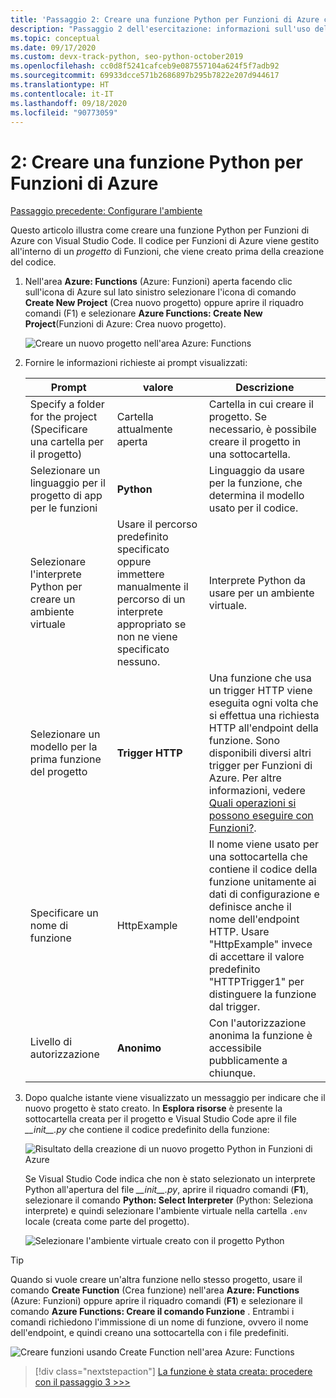 ```yaml
---
title: 'Passaggio 2: Creare una funzione Python per Funzioni di Azure con VS Code'
description: "Passaggio 2 dell'esercitazione: informazioni sull'uso dell'estensione Funzioni di Azure per VS Code."
ms.topic: conceptual
ms.date: 09/17/2020
ms.custom: devx-track-python, seo-python-october2019
ms.openlocfilehash: cc0d8f5241cafceb9e087557104a624f5f7adb92
ms.sourcegitcommit: 69933dcce571b2686897b295b7822e207d944617
ms.translationtype: HT
ms.contentlocale: it-IT
ms.lasthandoff: 09/18/2020
ms.locfileid: "90773059"
---
```

# <a name="2-create-a-python-function-for-azure-functions"></a>2: Creare una funzione Python per Funzioni di Azure

[Passaggio precedente: Configurare l'ambiente](tutorial-vs-code-serverless-python-01.md)

Questo articolo illustra come creare una funzione Python per Funzioni di Azure con Visual Studio Code. Il codice per Funzioni di Azure viene gestito all'interno di un _progetto_ di Funzioni, che viene creato prima della creazione del codice.

1. Nell'area **Azure: Functions** (Azure: Funzioni) aperta facendo clic sull'icona di Azure sul lato sinistro selezionare l'icona di comando **Create New Project** (Crea nuovo progetto) oppure aprire il riquadro comandi (F1) e selezionare **Azure Functions: Create New Project**(Funzioni di Azure: Crea nuovo progetto).

    ![Creare un nuovo progetto nell'area Azure: Functions](media/tutorial-vs-code-serverless-python/create-a-new-project-in-azure-functions-explorer.png)

1. Fornire le informazioni richieste ai prompt visualizzati:

    | Prompt | valore | Descrizione |
    | --- | --- | --- |
    | Specify a folder for the project (Specificare una cartella per il progetto) | Cartella attualmente aperta | Cartella in cui creare il progetto. Se necessario, è possibile creare il progetto in una sottocartella. |
    | Selezionare un linguaggio per il progetto di app per le funzioni | **Python** | Linguaggio da usare per la funzione, che determina il modello usato per il codice. |
    | Selezionare l'interprete Python per creare un ambiente virtuale | Usare il percorso predefinito specificato oppure immettere manualmente il percorso di un interprete appropriato se non ne viene specificato nessuno. | Interprete Python da usare per un ambiente virtuale. |
    | Selezionare un modello per la prima funzione del progetto | **Trigger HTTP** | Una funzione che usa un trigger HTTP viene eseguita ogni volta che si effettua una richiesta HTTP all'endpoint della funzione. Sono disponibili diversi altri trigger per Funzioni di Azure. Per altre informazioni, vedere [Quali operazioni si possono eseguire con Funzioni?](/azure/azure-functions/functions-overview#what-can-i-do-with-functions). |
    | Specificare un nome di funzione | HttpExample | Il nome viene usato per una sottocartella che contiene il codice della funzione unitamente ai dati di configurazione e definisce anche il nome dell'endpoint HTTP. Usare "HttpExample" invece di accettare il valore predefinito "HTTPTrigger1" per distinguere la funzione dal trigger. |
    | Livello di autorizzazione | **Anonimo** | Con l'autorizzazione anonima la funzione è accessibile pubblicamente a chiunque. |

1. Dopo qualche istante viene visualizzato un messaggio per indicare che il nuovo progetto è stato creato. In **Esplora risorse** è presente la sottocartella creata per il progetto e Visual Studio Code apre il file *\_\_init\_\_.py* che contiene il codice predefinito della funzione:

    ![Risultato della creazione di un nuovo progetto Python in Funzioni di Azure](media/tutorial-vs-code-serverless-python/display-results-of-new-python-project-in-azure-functions.png)

    Se Visual Studio Code indica che non è stato selezionato un interprete Python all'apertura del file *\_\_init\_\_.py*, aprire il riquadro comandi (**F1**), selezionare il comando **Python: Select Interpreter** (Python: Seleziona interprete) e quindi selezionare l'ambiente virtuale nella cartella `.env` locale (creata come parte del progetto).

    ![Selezionare l'ambiente virtuale creato con il progetto Python](media/tutorial-vs-code-serverless-python/select-virtual-environment-created-with-the-python-project.png)

> [!TIP]
> Quando si vuole creare un'altra funzione nello stesso progetto, usare il comando **Create Function** (Crea funzione) nell'area **Azure: Functions** (Azure: Funzioni) oppure aprire il riquadro comandi (**F1**) e selezionare il comando **Azure Functions: Creare il comando Funzione** . Entrambi i comandi richiedono l'immissione di un nome di funzione, ovvero il nome dell'endpoint, e quindi creano una sottocartella con i file predefiniti.
>
> ![Creare funzioni usando Create Function nell'area Azure: Functions](media/tutorial-vs-code-serverless-python/create-new-functions-in-azure-functions-explorer.png)

> [!div class="nextstepaction"]
> [La funzione è stata creata: procedere con il passaggio 3 >>>](tutorial-vs-code-serverless-python-03.md)

